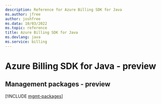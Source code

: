 ```yaml
---
description: Reference for Azure Billing SDK for Java
ms.author: jfree
author: joshfree
ms.data: 10/03/2022
ms.topic: reference
title: Azure Billing SDK for Java
ms.devlang: java
ms.service: billing
---
```

# Azure Billing SDK for Java - preview

## Management packages - preview
[!INCLUDE [mgmt-packages](billing-mgmt-index.md)]